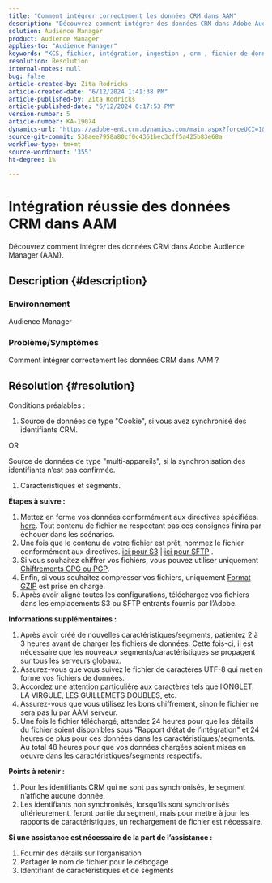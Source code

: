 ```yaml
---
title: "Comment intégrer correctement les données CRM dans AAM"
description: "Découvrez comment intégrer des données CRM dans Adobe Audience Manager (AAM)."
solution: Audience Manager
product: Audience Manager
applies-to: "Audience Manager"
keywords: "KCS, fichier, intégration, ingestion , crm , fichier de données"
resolution: Resolution
internal-notes: null
bug: false
article-created-by: Zita Rodricks
article-created-date: "6/12/2024 1:41:38 PM"
article-published-by: Zita Rodricks
article-published-date: "6/12/2024 6:17:53 PM"
version-number: 5
article-number: KA-19074
dynamics-url: "https://adobe-ent.crm.dynamics.com/main.aspx?forceUCI=1&pagetype=entityrecord&etn=knowledgearticle&id=0f07a17b-c128-ef11-840b-000d3a372703"
source-git-commit: 538aee7958a80cf0c4361bec3cff5a425b83e68a
workflow-type: tm+mt
source-wordcount: '355'
ht-degree: 1%

---
```


# Intégration réussie des données CRM dans AAM


Découvrez comment intégrer des données CRM dans Adobe Audience Manager (AAM).

## Description {#description}


### Environnement

Audience Manager

### Problème/Symptômes

Comment intégrer correctement les données CRM dans AAM ?


## Résolution {#resolution}


Conditions préalables :

1. Source de données de type &quot;Cookie&quot;, si vous avez synchronisé des identifiants CRM.


OR

Source de données de type &quot;multi-appareils&quot;, si la synchronisation des identifiants n’est pas confirmée.

1. Caractéristiques et segments.


<b>Étapes à suivre :</b>

1. Mettez en forme vos données conformément aux directives spécifiées. [here](https://experienceleague.adobe.com/docs/audience-manager/user-guide/implementation-integration-guides/sending-audience-data/batch-data-transfer-process/inbound-file-contents.html?lang=en). Tout contenu de fichier ne respectant pas ces consignes finira par échouer dans les scénarios.
2. Une fois que le contenu de votre fichier est prêt, nommez le fichier conformément aux directives. [ici pour S3](https://experienceleague.adobe.com/docs/audience-manager/user-guide/implementation-integration-guides/sending-audience-data/batch-data-transfer-process/inbound-s3-filenames.html?lang=en) | [ici pour SFTP](https://experienceleague.adobe.com/docs/audience-manager/user-guide/implementation-integration-guides/sending-audience-data/batch-data-transfer-process/inbound-ftp-filenames.html?lang=en) .
3. Si vous souhaitez chiffrer vos fichiers, vous pouvez utiliser uniquement [Chiffrements GPG ou PGP](https://experienceleague.adobe.com/docs/audience-manager/user-guide/implementation-integration-guides/sending-audience-data/batch-data-transfer-process/inbound-file-encryption.html?lang=en).
4. Enfin, si vous souhaitez compresser vos fichiers, uniquement [Format GZIP](https://experienceleague.adobe.com/docs/audience-manager/user-guide/implementation-integration-guides/sending-audience-data/batch-data-transfer-process/inbound-file-compression.html?lang=en) est prise en charge.
5. Après avoir aligné toutes les configurations, téléchargez vos fichiers dans les emplacements S3 ou SFTP entrants fournis par l’Adobe.


<b>Informations supplémentaires :</b>

1. Après avoir créé de nouvelles caractéristiques/segments, patientez 2 à 3 heures avant de charger les fichiers de données. Cette fois-ci, il est nécessaire que les nouveaux segments/caractéristiques se propagent sur tous les serveurs globaux.
2. Assurez-vous que vous suivez le fichier de caractères UTF-8 qui met en forme vos fichiers de données.
3. Accordez une attention particulière aux caractères tels que l’ONGLET, LA VIRGULE, LES GUILLEMETS DOUBLES, etc.
4. Assurez-vous que vous utilisez les bons chiffrement, sinon le fichier ne sera pas lu par AAM serveur.
5. Une fois le fichier téléchargé, attendez 24 heures pour que les détails du fichier soient disponibles sous &quot;Rapport d’état de l’intégration&quot; et 24 heures de plus pour ces données dans les caractéristiques/segments. Au total 48 heures pour que vos données chargées soient mises en oeuvre dans les caractéristiques/segments respectifs.


<b>Points à retenir :</b>

1. Pour les identifiants CRM qui ne sont pas synchronisés, le segment n’affiche aucune donnée.
2. Les identifiants non synchronisés, lorsqu’ils sont synchronisés ultérieurement, feront partie du segment, mais pour mettre à jour les rapports de caractéristiques, un rechargement de fichier est nécessaire.


<b>Si une assistance est nécessaire de la part de l’assistance :</b>

1. Fournir des détails sur l’organisation
2. Partager le nom de fichier pour le débogage
3. Identifiant de caractéristiques et de segments

